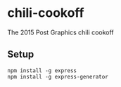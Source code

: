 # chili-cookoff
The 2015 Post Graphics chili cookoff

## Setup

    npm install -g express
    npm install -g express-generator

